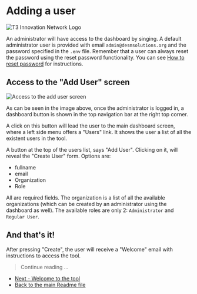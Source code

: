 # Adding a user

![T3 Innovation Network Logo](https://res.cloudinary.com/ricardo-gamarra/image/upload/v1609273002/t3-desm/T3Logo_lv3xpn.png)

An administrator will have access to the dashboard by singing. A default administrator user is provided with email `admin@desmsolutions.org` and the password specified in the `.env` file. Remember that a user can always reset the password using the reset password functionality. You can see [How to reset password](https://github.com/t3-innovation-network/desm/tree/master/walkthrough/1-welcome-to-the-tool.md) for instructions.

## Access to the "Add User" screen

![Access to the add user screen](https://res.cloudinary.com/ricardo-gamarra/image/upload/v1609274530/t3-desm/add-a-user_ayfrz1.gif)

As can be seen in the image above, once the administrator is logged in, a dashboard button is shown in the top navigation bar at the right top corner.

A click on this button will lead the user to the main dashboard screen, where a left side menu offers a "Users" link. It shows the user a list of all the existent users in the tool.

A button at the top of the users list, says "Add User". Clicking on it, will reveal the "Create User" form. Options are:

- fullname
- email
- Organization
- Role

All are required fields. The organization is a list of all the available organizations (which can be created by an administrator using the dashboard as well). The available roles are only 2: `Administrator` and `Regular User`. 

## And that's it!

After pressing "Create", the user will receive a "Welcome" email with instructions to access the tool.

> Continue reading ...
- [Next - Welcome to the tool](https://github.com/t3-innovation-network/desm/tree/master/walkthrough/1-welcome-to-the-tool.md)
- [Back to the main Readme file](https://github.com/t3-innovation-network/desm)